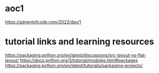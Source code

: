 # aoc1
https://adventofcode.com/2022/day/1

# tutorial links and learning resources

https://packaging.python.org/en/latest/discussions/src-layout-vs-flat-layout/
https://docs.python.org/3/tutorial/modules.html#packages
https://packaging.python.org/en/latest/tutorials/packaging-projects/